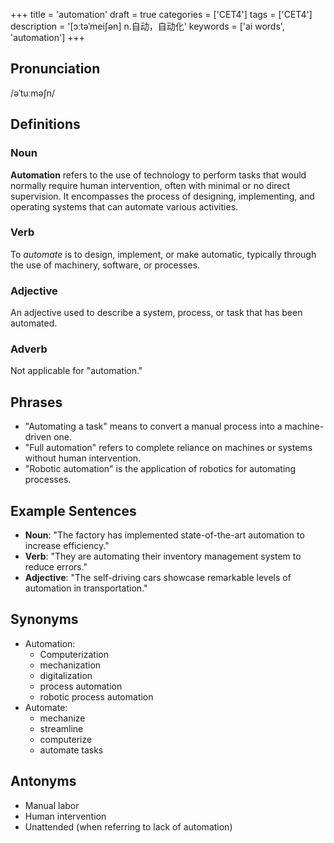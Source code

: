 +++
title = 'automation'
draft = true
categories = ['CET4']
tags = ['CET4']
description = '[ɔːtəˈmei∫ən] n.自动，自动化'
keywords = ['ai words', 'automation']
+++

## Pronunciation
/əˈtuːməʃn/

## Definitions
### Noun
**Automation** refers to the use of technology to perform tasks that would normally require human intervention, often with minimal or no direct supervision. It encompasses the process of designing, implementing, and operating systems that can automate various activities.

### Verb
To *automate* is to design, implement, or make automatic, typically through the use of machinery, software, or processes.

### Adjective
An adjective used to describe a system, process, or task that has been automated.

### Adverb
Not applicable for "automation."

## Phrases
- "Automating a task" means to convert a manual process into a machine-driven one.
- "Full automation" refers to complete reliance on machines or systems without human intervention.
- "Robotic automation" is the application of robotics for automating processes.

## Example Sentences
- **Noun**: "The factory has implemented state-of-the-art automation to increase efficiency."
- **Verb**: "They are automating their inventory management system to reduce errors."
- **Adjective**: "The self-driving cars showcase remarkable levels of automation in transportation."

## Synonyms
- Automation: 
  - Computerization
  - mechanization
  - digitalization
  - process automation
  - robotic process automation
- Automate: 
  - mechanize
  - streamline
  - computerize
  - automate tasks

## Antonyms
- Manual labor
- Human intervention
- Unattended (when referring to lack of automation)
